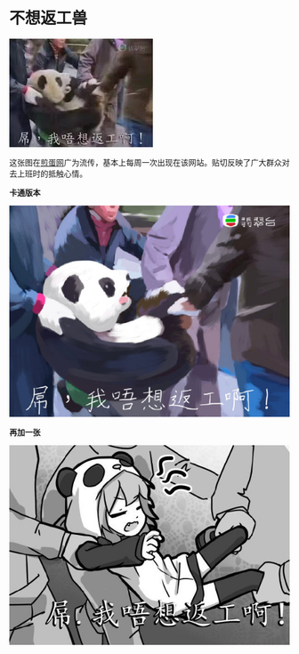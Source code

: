 # 不想返工兽

![](/the_work_panda_story/work_panda.jpg)

这张图在[煎蛋网](http://jandan.net)广为流传，基本上每周一次出现在该网站。贴切反映了广大群众对去上班时的抵触心情。

**卡通版本**

![](/the_work_panda_story/cartoon_work_panda.jpg)

**再加一张**

![](/the_work_panda_story/grey_cartoon_work_panda.jpg)
